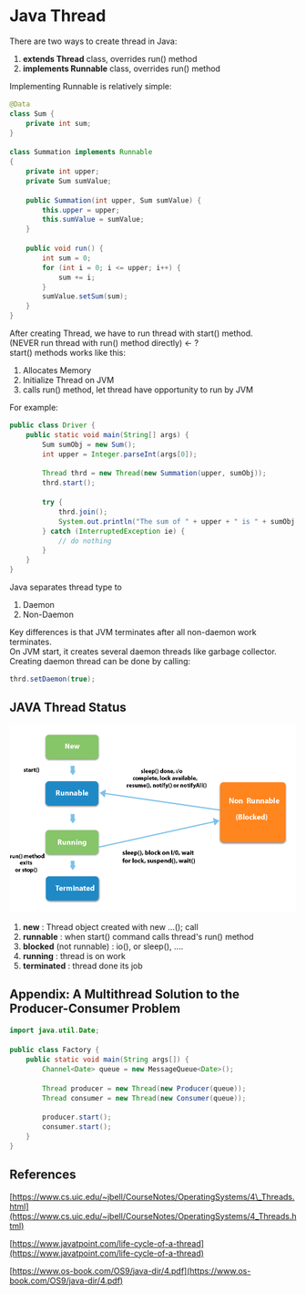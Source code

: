 # Java Thread

There are two ways to create thread in Java:

1. **extends Thread** class, overrides run\(\) method
2. **implements Runnable** class, overrides run\(\) method

Implementing Runnable is relatively simple:

```java
@Data
class Sum {
    private int sum;
}

class Summation implements Runnable
{
    private int upper;
    private Sum sumValue;

    public Summation(int upper, Sum sumValue) {
        this.upper = upper;
        this.sumValue = sumValue;
    }

    public void run() {
        int sum = 0;
        for (int i = 0; i <= upper; i++) {
            sum += i;
        }
        sumValue.setSum(sum);
    }
}
```

After creating Thread, we have to run thread with start\(\) method.  
\(NEVER run thread with run\(\) method directly\) &lt;- ?  
start\(\) methods works like this:

1. Allocates Memory
2. Initialize Thread on JVM
3. calls run\(\) method, let thread have opportunity to run by JVM

For example:

```java
public class Driver {
    public static void main(String[] args) {
        Sum sumObj = new Sum();
        int upper = Integer.parseInt(args[0]);

        Thread thrd = new Thread(new Summation(upper, sumObj));
        thrd.start();
        
        try {
            thrd.join();
            System.out.println("The sum of " + upper + " is " + sumObj.getSum());
        } catch (InterruptedException ie) {
            // do nothing
        }
    }
}
```

Java separates thread type to

1. Daemon
2. Non-Daemon

Key differences is that JVM terminates after all non-daemon work terminates.  
On JVM start, it creates several daemon threads like garbage collector.  
Creating daemon thread can be done by calling:

```java
thrd.setDaemon(true);
```

## JAVA Thread Status

![source : https://www.javatpoint.com/life-cycle-of-a-thread ](../.gitbook/assets/image%20%284%29.png)

1. **new** : Thread object created with new ...\(\); call
2. **runnable** : when start\(\) command calls thread's run\(\) method
3. **blocked** \(not runnable\) : io\(\), or sleep\(\), ....
4. **running** : thread is on work
5. **terminated** : thread done its job

## Appendix: A Multithread Solution to the Producer-Consumer Problem

```java
import java.util.Date;

public class Factory {
    public static void main(String args[]) {
        Channel<Date> queue = new MessageQueue<Date>();
    
        Thread producer = new Thread(new Producer(queue));
        Thread consumer = new Thread(new Consumer(queue));
    
        producer.start();
        consumer.start();
    }
}
```

## References

[https://www.cs.uic.edu/~jbell/CourseNotes/OperatingSystems/4\_Threads.html](https://www.cs.uic.edu/~jbell/CourseNotes/OperatingSystems/4_Threads.html)

[https://www.javatpoint.com/life-cycle-of-a-thread](https://www.javatpoint.com/life-cycle-of-a-thread)

[https://www.os-book.com/OS9/java-dir/4.pdf](https://www.os-book.com/OS9/java-dir/4.pdf)

